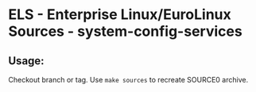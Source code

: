 # ELS - Enterprise Linux/EuroLinux Sources - system-config-services
 
## Usage:
  Checkout branch or tag. Use `make sources` to recreate  SOURCE0 archive.
